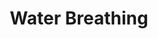 ---
title: "Water Breathing"
index:
  - water-breathing
permalink: /spells/water-breathing/
tags:
  - Spell
  - 3rd Level
  - Transmutation
available_for:
  - Druid
  - Ranger
  - Sorcerer
  - Wizard
level: "3rd Level"
school: "Transmutation"
range: "30 ft"
comp:
  - V
  - S
  - M
material: "a short piece of reed or straw."
duration: "24 Hours"
ritual: true
description: |
  This spell gives a maximum of ten willing creatures within range and you can see, the ability to breathe underwater until the end of its term. Affected creatures also retain their normal breathing pattern.
excerpt: "This spell gives a maximum of ten willing creatures within range and you can see, the ability to breathe underwater until the end of its term."
source: "Basic Rules"
---